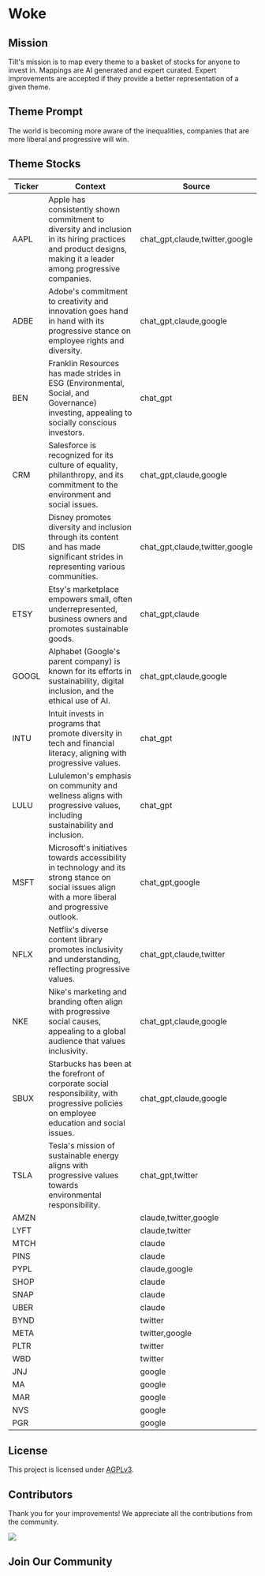 <!--[[[cog
import cog
import json
with open('config.json') as file:
  config = json.load(file)
  cog.outl(f"# {config['name'].title()}")
]]]-->
# Woke
<!--//[[[end]]]-->

## Mission

Tilt's mission is to map every theme to a basket of stocks for anyone to invest in. Mappings are AI generated and expert curated.
Expert improvements are accepted if they provide a better representation of a given theme.

## Theme Prompt
<!--[[[cog
import cog
import json
with open('config.json') as file:
  config = json.load(file)
  cog.outl(config['prompt'])
]]]-->
The world is becoming more aware of the inequalities, companies that are more liberal and progressive will win.
<!--[[[end]]]-->

## Theme Stocks

<!--[[[cog
import cog
import csv
import json

with open('context.json') as file:
  contexts = json.load(file)

def _get_context_str_for_ticker(ticker):
  try:
    context = contexts[ticker]
    context_str = context['chat_gpt'] or context['claude'] or ""
  except KeyError:
    context_str = ""

  return context_str

cog.outl("| Ticker  | Context | Source |")
cog.outl("| ------- | ---- | ---- |")

with open('theme.csv') as file:
  reader = csv.reader(file)
  next(reader) # skip the header
  for row in reader:
    context_str = _get_context_str_for_ticker(row[0])
    cog.outl(f"| {row[0]} | {context_str} | {row[1]} |")
]]]-->
| Ticker  | Context | Source |
| ------- | ---- | ---- |
| AAPL | Apple has consistently shown commitment to diversity and inclusion in its hiring practices and product designs, making it a leader among progressive companies. | chat_gpt,claude,twitter,google |
| ADBE | Adobe's commitment to creativity and innovation goes hand in hand with its progressive stance on employee rights and diversity. | chat_gpt,claude,google |
| BEN | Franklin Resources has made strides in ESG (Environmental, Social, and Governance) investing, appealing to socially conscious investors. | chat_gpt |
| CRM | Salesforce is recognized for its culture of equality, philanthropy, and its commitment to the environment and social issues. | chat_gpt,claude,google |
| DIS | Disney promotes diversity and inclusion through its content and has made significant strides in representing various communities. | chat_gpt,claude,twitter,google |
| ETSY | Etsy's marketplace empowers small, often underrepresented, business owners and promotes sustainable goods. | chat_gpt,claude |
| GOOGL | Alphabet (Google's parent company) is known for its efforts in sustainability, digital inclusion, and the ethical use of AI. | chat_gpt,claude,google |
| INTU | Intuit invests in programs that promote diversity in tech and financial literacy, aligning with progressive values. | chat_gpt |
| LULU | Lululemon's emphasis on community and wellness aligns with progressive values, including sustainability and inclusion. | chat_gpt |
| MSFT | Microsoft's initiatives towards accessibility in technology and its strong stance on social issues align with a more liberal and progressive outlook. | chat_gpt,google |
| NFLX | Netflix's diverse content library promotes inclusivity and understanding, reflecting progressive values. | chat_gpt,claude,twitter |
| NKE | Nike's marketing and branding often align with progressive social causes, appealing to a global audience that values inclusivity. | chat_gpt,claude,google |
| SBUX | Starbucks has been at the forefront of corporate social responsibility, with progressive policies on employee education and social issues. | chat_gpt,claude,google |
| TSLA | Tesla's mission of sustainable energy aligns with progressive values towards environmental responsibility. | chat_gpt,twitter |
| AMZN |  | claude,twitter,google |
| LYFT |  | claude,twitter |
| MTCH |  | claude |
| PINS |  | claude |
| PYPL |  | claude,google |
| SHOP |  | claude |
| SNAP |  | claude |
| UBER |  | claude |
| BYND |  | twitter |
| META |  | twitter,google |
| PLTR |  | twitter |
| WBD |  | twitter |
| JNJ |  | google |
| MA |  | google |
| MAR |  | google |
| NVS |  | google |
| PGR |  | google |
<!--[[[end]]]-->

## License

<p>
This project is licensed under <a href="./LICENSE">AGPLv3</a>.
</p>


## Contributors

Thank you for your improvements! We appreciate all the contributions from the community.

<!--[[[cog
import cog
import json
with open('config.json') as file:
  config = json.load(file)
  repo = config['github_repo'].lower()
  cog.outl(f'<a href="https://github.com/gettilt/{repo}/graphs/contributors">')
  cog.outl(f'  <img src="https://contrib.rocks/image?repo=gettilt/{repo}" />')
  cog.outl('</a>')
]]]-->
<a href="https://github.com/gettilt/woke/graphs/contributors">
  <img src="https://contrib.rocks/image?repo=gettilt/woke" />
</a>
<!--[[[end]]]-->

## Join Our Community

<a href="https://discord.gg/4vYMhRpaMY" target="_blank">
<img src="https://discord.com/api/guilds/1179775688421683220/widget.png?style=banner3" alt="">
</a>
